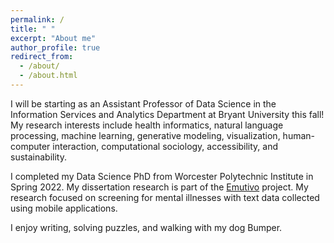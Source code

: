 ```yaml
---
permalink: /
title: " "
excerpt: "About me"
author_profile: true
redirect_from: 
  - /about/
  - /about.html
---
```


I will be starting as an Assistant Professor of Data Science in the Information Services and Analytics Department at Bryant University this fall! My research interests include health informatics, natural language processing, machine learning, generative modeling, visualization, human-computer interaction, computational sociology, accessibility, and sustainability. 

I completed my Data Science PhD from Worcester Polytechnic Institute in Spring 2022. My dissertation research is part of the [Emutivo](https://emutivo.wpi.edu) project. My research focused on screening for mental illnesses with text data collected using mobile applications. 

I enjoy writing, solving puzzles, and walking with my dog Bumper. 



